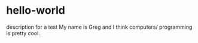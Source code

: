 # hello-world
description for a test 
My name is Greg and I think computers/ programming is pretty cool.
